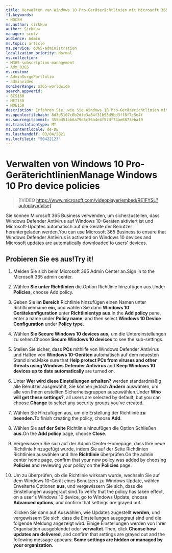 ```yaml
---
title: Verwalten von Windows 10 Pro-Geräterichtlinien mit Microsoft 365 Business Premium
f1.keywords:
- NOCSH
ms.author: sirkkuw
author: Sirkkuw
manager: scotv
audience: Admin
ms.topic: article
ms.service: o365-administration
localization_priority: Normal
ms.collection:
- M365-subscription-management
- Adm_O365
ms.custom:
- AdminSurgePortfolio
- adminvideo
monikerRange: o365-worldwide
search.appverid:
- BCS160
- MET150
- MOE150
description: Erfahren Sie, wie Sie Windows 10 Pro-Geräterichtlinien mit Microsoft 365 Business Premium verwalten.
ms.openlocfilehash: 8d3e5107c0b2dfe3a84f31b98d9bd3ff8f7c5e4f
ms.sourcegitcommit: 355bd51ab6a79d5c36a4e4f57df74ae6873eba19
ms.translationtype: MT
ms.contentlocale: de-DE
ms.lasthandoff: 03/04/2021
ms.locfileid: "50422123"
---
```

# <a name="manage-windows-10-pro-device-policies"></a><span data-ttu-id="f3951-103">Verwalten von Windows 10 Pro-Geräterichtlinien</span><span class="sxs-lookup"><span data-stu-id="f3951-103">Manage Windows 10 Pro device policies</span></span>

> [!VIDEO https://www.microsoft.com/videoplayer/embed/RE1FYSL?autoplay=false]

<span data-ttu-id="f3951-104">Sie können Microsoft 365 Business verwenden, um sicherzustellen, dass Windows Defender Antivirus auf Windows 10-Geräten aktiviert ist und Microsoft-Updates automatisch auf die Geräte der Benutzer heruntergeladen werden.</span><span class="sxs-lookup"><span data-stu-id="f3951-104">You can use Microsoft 365 Business to ensure that Windows Defender Antivirus is activated on Windows 10 devices and Microsoft updates are automatically downloaded to users' devices.</span></span>

## <a name="try-it"></a><span data-ttu-id="f3951-105">Probieren Sie es aus!</span><span class="sxs-lookup"><span data-stu-id="f3951-105">Try it!</span></span>

1. <span data-ttu-id="f3951-106">Melden Sie sich beim Microsoft 365 Admin Center an.</span><span class="sxs-lookup"><span data-stu-id="f3951-106">Sign in to the Microsoft 365 admin center.</span></span>
1. <span data-ttu-id="f3951-107">Wählen **Sie unter Richtlinien** die Option Richtlinie hinzufügen aus.</span><span class="sxs-lookup"><span data-stu-id="f3951-107">Under **Policies**, choose Add policy.</span></span>
1. <span data-ttu-id="f3951-108">Geben Sie **im Bereich** Richtlinie hinzufügen einen Namen unter Richtlinienname **ein,** und wählen Sie dann **Windows 10 Gerätekonfiguration** unter **Richtlinientyp aus.**</span><span class="sxs-lookup"><span data-stu-id="f3951-108">In the **Add policy** pane, enter a name under **Policy name**, and then select **Windows 10 Device Configuration** under **Policy type**.</span></span>
1. <span data-ttu-id="f3951-109">Wählen **Sie Secure Windows 10 devices aus,** um die Untereinstellungen zu sehen.</span><span class="sxs-lookup"><span data-stu-id="f3951-109">Choose **Secure Windows 10 devices** to see the sub-settings.</span></span>
1. <span data-ttu-id="f3951-110">Stellen Sie sicher, dass **PCs** mithilfe von Windows Defender Antivirus und Halten von **Windows 10-Geräten** automatisch auf dem neuesten Stand sind.</span><span class="sxs-lookup"><span data-stu-id="f3951-110">Make sure that **Help protect PCs from viruses and other threats using Windows Defender Antivirus** and **Keep Windows 10 devices up to date automatically** are turned on.</span></span>
1. <span data-ttu-id="f3951-111">Unter **Wer wird diese Einstellungen erhalten?** werden standardmäßig alle Benutzer ausgewählt, Sie können jedoch **Ändern** auswählen, um alle von Ihnen erstellten Sicherheitsgruppen auszuwählen.</span><span class="sxs-lookup"><span data-stu-id="f3951-111">Under **Who will get these settings?**, all users are selected by default, but you can choose **Change** to select any security groups you've created.</span></span>
1. <span data-ttu-id="f3951-112">Wählen Sie Hinzufügen aus, um die Erstellung der Richtlinie **zu beenden.**</span><span class="sxs-lookup"><span data-stu-id="f3951-112">To finish creating the policy, choose **Add**.</span></span>
1. <span data-ttu-id="f3951-113">Wählen Sie **auf der Seite** Richtlinie hinzufügen die Option Schließen **aus.**</span><span class="sxs-lookup"><span data-stu-id="f3951-113">On the **Add policy** page, choose **Close**.</span></span>
1. <span data-ttu-id="f3951-114">Vergewissern Sie sich auf der Admin Center-Homepage,  dass Ihre neue Richtlinie hinzugefügt wurde, indem Sie auf der Seite Richtlinien Richtlinien auswählen und Ihre **Richtlinie** überprüfen.</span><span class="sxs-lookup"><span data-stu-id="f3951-114">On the admin center home page, confirm that your new policy was added by choosing **Policies** and reviewing your policy on the **Policies** page.</span></span>
1. <span data-ttu-id="f3951-115">Um zu überprüfen, ob die Richtlinie wirksam wurde, wechseln Sie auf dem Windows 10-Gerät eines Benutzers zu Windows Update, wählen Erweiterte Optionen **aus,** und vergewissern Sie sich, dass die Einstellungen ausgegraut sind.</span><span class="sxs-lookup"><span data-stu-id="f3951-115">To verify that the policy has taken effect, on a user's Windows 10 device, go to Windows Update, choose **Advanced options**, and confirm that settings are grayed out.</span></span>

    <span data-ttu-id="f3951-116">Klicken Sie dann auf Auswählen, wie Updates zugestellt **werden,** und vergewissern Sie sich, dass die Einstellungen ausgegraut sind und die folgende Meldung angezeigt wird: Einige Einstellungen werden von Ihrer Organisation ausgeblendet oder **verwaltet.**</span><span class="sxs-lookup"><span data-stu-id="f3951-116">Then, click **Choose how updates are delivered**, and confirm that settings are grayed out and the following message appears: **Some settings are hidden or managed by your organization**.</span></span>

